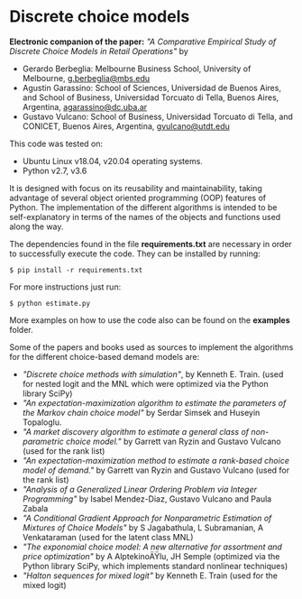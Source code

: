 # Discrete choice models

**Electronic companion of the paper:** *"A Comparative Empirical Study of Discrete Choice Models in Retail Operations"* by

- Gerardo Berbeglia: Melbourne Business School, University of Melbourne, g.berbeglia@mbs.edu
- Agusti­n Garassino: School of Sciences, Universidad de Buenos Aires, and School of Business, Universidad Torcuato di Tella, Buenos Aires, Argentina, agarassino@dc.uba.ar
- Gustavo Vulcano: School of Business, Universidad Torcuato di Tella, and CONICET, Buenos Aires, Argentina, gvulcano@utdt.edu

This code was tested on:

- Ubuntu Linux v18.04, v20.04 operating systems.
- Python v2.7, v3.6
   
It is designed with focus on its reusability and maintainability, taking advantage of several object oriented programming (OOP) features of Python. 
The implementation of the different algorithms is intended to be self-explanatory in terms of the names of the objects and functions used along the way.

The dependencies found in the file **requirements.txt** are necessary in order to successfully execute the code. They can be installed by running:

```
$ pip install -r requirements.txt
```

For more instructions just run:

```
$ python estimate.py
```

More examples on how to use the code also can be found on the **examples** folder.

Some of the papers and books used as sources to implement the algorithms for the different choice-based demand models are:

- *"Discrete choice methods with simulation"*, by Kenneth E. Train. (used for nested logit and the MNL which were  optimized via the Python library SciPy)
- *"An expectation-maximization algorithm to estimate the parameters of the Markov chain choice model"* by Serdar Simsek and Huseyin Topaloglu.
- *"A market discovery algorithm to estimate a general class of non-parametric choice model."* by Garrett van Ryzin and Gustavo Vulcano (used for the rank list)
- *"An expectation-maximization method to estimate a rank-based choice model of demand."* by Garrett van Ryzin and Gustavo Vulcano (used for the rank list)
- *"Analysis of a Generalized Linear Ordering Problem via Integer Programming"* by Isabel Mendez-Diaz, Gustavo Vulcano and Paula Zabala
- *"A Conditional Gradient Approach for Nonparametric Estimation of Mixtures of Choice Models"* by S Jagabathula, L Subramanian, A Venkataraman (used for the latent class MNL)
- *"The exponomial choice model: A new alternative for assortment and price optimization"* by A AlptekinoÄŸlu, JH Semple (optimized via the Python library  SciPy, which implements standard nonlinear techniques)
- *"Halton sequences for mixed logit"* by Kenneth E. Train (used for the mixed logit)
